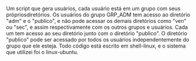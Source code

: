 Um script que gera usuários, cada usuário está em um grupo com seus própriosdiretórios. Os usuários do grupo GRP_ADM tem acesso ao diretório "adm" e o "publico", e não pode acessar os demais diretórios como "ven" ou "sec", e assim respectivamente com os outros grupos e usuários. Cada um tem acesso ao seu diretório junto com o diretório "publico". O diretório "publico" pode ser acessado por todos os usuários independentemente do grupo que ele esteja. Todo código está escrito em shell-linux, e o sistema que utilizei foi o linux-ubuntu.
